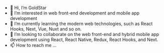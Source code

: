- 👋 Hi, I’m GoldStar
- 👀 I’m interested in web front-end development and mobile app development
- 🌱 I’m currently learning the modern web technologies, such as React Hooks, Next, Vue, Nuxt and so on.
- 💞️ I’m looking to collaborate on the web front-end and hybrid mobile app development using React, React Native, Redux, React Hooks, and Next. 
- 📫 How to reach me ...

<!---
asterism0115/asterism0115 is a ✨ special ✨ repository because its `README.md` (this file) appears on your GitHub profile.
You can click the Preview link to take a look at your changes.
--->
